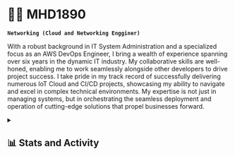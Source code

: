 # 🏄‍♂️ MHD1890

**`Networking (Cloud and Networking Engginer)`**

With a robust background in IT System Administration and a specialized focus as an AWS DevOps Engineer, I bring a wealth of experience spanning over six years in the dynamic IT industry. My collaborative skills are well-honed, enabling me to work seamlessly alongside other developers to drive project success. I take pride in my track record of successfully delivering numerous IoT Cloud and CI/CD projects, showcasing my ability to navigate and excel in complex technical environments. My expertise is not just in managing systems, but in orchestrating the seamless deployment and operation of cutting-edge solutions that propel businesses forward.

<details> 
  <summary><h2>📊 Stats and Activity</h2></summary>
  <h3>🔥 Streak Stats</h3>
  <!-- GitHub Readme Streak Stats - https://github.com/DenverCoder1/github-readme-streak-stats -->
  <p>
    <a href="https://github.com/MHD1890/github-readme-streak-stats">
      <!-- Use https://streak-stats.demolab.com or self-host with your own Vercel app - visit https://git.io/streak-stats for instructions -->
      <img title="🔥 Get streak stats for your profile at git.io/streak-stats" alt="DenverCoder1's streak" src="https://github-readme-streak-stats-9m8ugfa77-denvercoder1.vercel.app/?user=MHD1890&theme=monokai-metallian&hide_border=true"/>
    </a>
    <p>🔥 Get streak stats for your profile at <a href="https://git.io/streak-stats">git.io/streak-stats</a></p>
  </p>


<details open> 
  <summary><h2>📘 My Top Open Source Projects</h2></summary>

  <!-- Repo info cards - https://github.com/anuraghazra/github-readme-stats -->
  <!-- Small repo cards (fork) - https://github.com/DenverCoder1/github-readme-stats -->
![Anurag's GitHub stats](https://github-readme-stats.vercel.app/api?username=MHD1890&show_icons=true&theme=transparent)
[![Readme Card](https://github-readme-stats.vercel.app/api/pin/?username=MHD1890&repo=granfan-loki)](https://github.com/MHD1890/grafana-loki)
  
  <p align="left">
<a href="https://github.com/MHD1890/Grafana-Mikrotik"><img width="278" src="https://mhd1890-github-readme-stats.vercel.app/api/pin/?username=MHD18901&repo=readme-typing-svg&theme=react&bg_color=1F222E&title_color=F85D7F&hide_border=true&icon_color=F8D866&show_icons=false" alt="Grafana-Mikrotik"></a>
  </p>

  <p align="left">
<a href="https://github.com/DenverCoder1/readme-typing-svg"><img width="278" src="https://denvercoder1-github-readme-stats.vercel.app/api/pin/?username=DenverCoder1&repo=readme-typing-svg&theme=react&bg_color=1F222E&title_color=F85D7F&hide_border=true&icon_color=F8D866&show_icons=false" alt="readme-typing-svg"></a>
  </p>

![Top Langs](https://github-readme-stats.vercel.app/api/top-langs/?username=MHD1890&langs_count=8)
![Top Langs](https://github-readme-stats.vercel.app/api/top-langs/?username=MHD1890&exclude_repo=github-readme-stats,anuraghazra.github.io)
